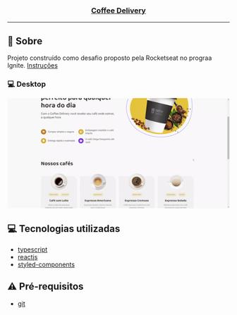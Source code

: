 <h3 align="center">
  <a href="https://cahmoraes.github.io/coffee-delivery">Coffee Delivery</a>
</h3>

---

## :rocket: Sobre

Projeto construído como desafio proposto pela Rocketseat no prograa Ignite. 
<a href="https://efficient-sloth-d85.notion.site/Desafio-02-Coffee-Delivery-30e42a21fdb44b09a85244fc2c3dbdf9">Instruções</a>

### :computer: Desktop
<img src="https://github.com/Cahmoraes/coffee-delivery/blob/main/src/assets/demo/demo.gif" alt="Coffee Delivery">

## :computer: Tecnologias utilizadas

- [typescript](https://www.typescriptlang.org/)
- [reactjs](https://pt-br.reactjs.org/)
- [styled-components](https://styled-components.com/)

## :warning: Pré-requisitos

- [git](https://git-scm.com/)

